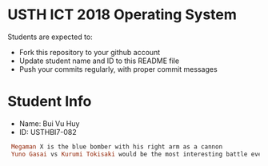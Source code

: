 USTH ICT 2018 Operating System
=====================================

Students are expected to:

* Fork this repository to your github account
* Update student name and ID to this README file
* Push your commits regularly, with proper commit messages

Student Info
=======================

* Name: Bui Vu Huy
* ID: USTHBI7-082

```ruby
 Megaman X is the blue bomber with his right arm as a cannon
 Yuno Gasai vs Kurumi Tokisaki would be the most interesting battle ever with 2 yandere queen :)
```
